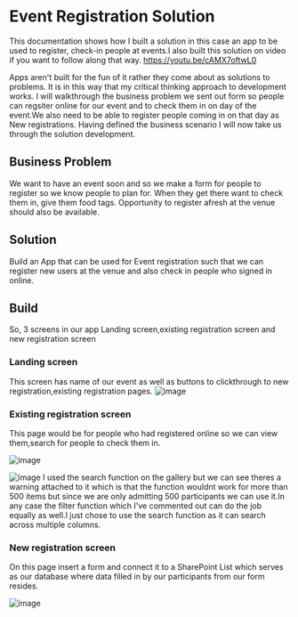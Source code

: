 # Event Registration Solution
This documentation shows how I built a solution in this case an app to be used to register, check-in people at events.I also built this solution on video if you want to follow along that way. https://youtu.be/cAMX7oftwL0

Apps aren't built for the fun of it rather they come about as solutions to problems. It is in this way that my critical thinking approach to development works.
I will walkthrough the business problem we sent out form so people can regsiter online for our event and to check them in on day of the event.We also need to be able to register people coming in on that day as New registrations.
Having defined the business scenario I will now take us through the solution development.

## Business Problem
We want to have an event soon and so we make a form for people to register so we know people to plan for.
When they get there want to check them in, give them food tags.
Opportunity to register afresh at the venue should also be available.

## Solution
Build an App that can be used for Event registration such that we can register new users at the venue and also check in people who signed in online.

## Build

So, 3 screens in our app  Landing screen,existing registration screen and new registration screen


### Landing screen
This screen has name of our event as well as buttons to clickthrough to new registration,existing registration pages.
![image](https://github.com/artemis1511/-Event-Registration-App/assets/107225504/1604d9a3-245e-499e-b179-4349dbdf6721)

### Existing registration screen
This page would be for people who had registered online so we can view them,search for people to check them in.

![image](https://github.com/artemis1511/-Event-Registration-App/assets/107225504/5736b615-6e95-4f1f-8380-ef8bb3e444b0)

![image](https://github.com/artemis1511/-Event-Registration-App/assets/107225504/d0414460-6ee4-4a8b-b0a4-8c7cdaaed9a4)
I used the search function on the gallery but we can see theres a warning attached to it which is that the function wouldnt work for more than 500 items but since we are only admitting 500 participants we can use it.In any case the filter function which I've commented out can do the job equally as well.I just chose to use the search function as it can search across multiple columns.

### New registration screen
On this page insert a form and connect it to a SharePoint List which serves as our database where data filled in by our participants from our form resides.

![image](https://github.com/artemis1511/-Event-Registration-App/assets/107225504/080a2dfa-6050-4628-9da3-b523361b2385)
